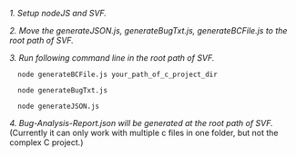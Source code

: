 *1. Setup nodeJS and SVF.*  

*2. Move the generateJSON.js, generateBugTxt.js, generateBCFile.js to the root path of SVF.*  

*3. Run following command line in the root path of SVF.*  

      node generateBCFile.js your_path_of_c_project_dir  
      
      node generateBugTxt.js  
      
      node generateJSON.js  
      
*4. Bug-Analysis-Report.json will be generated at the root path of SVF.*  
(Currently it can only work with multiple c files in one folder, but not the complex C project.)
      
